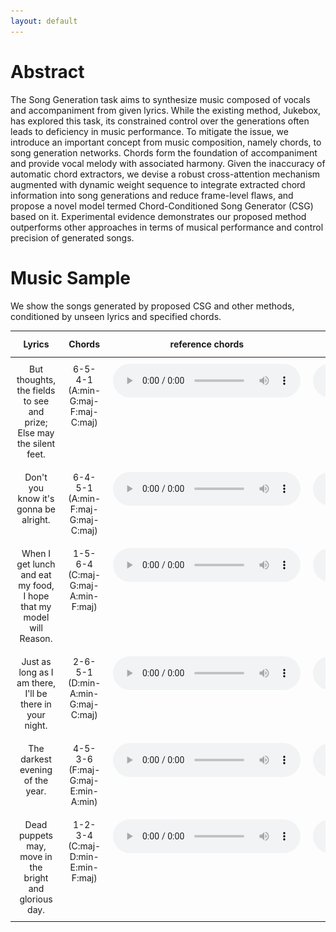 ```yaml
---
layout: default
---
```

# Abstract

The Song Generation task aims to synthesize music composed of vocals and accompaniment from given lyrics. While the existing method, Jukebox, has explored this task, its constrained control over the generations often leads to deficiency in music performance. To mitigate the issue, we introduce an important concept from music composition, namely chords, to song generation networks. Chords form the foundation of accompaniment and provide vocal melody with associated harmony. Given the inaccuracy of automatic chord extractors, we devise a robust cross-attention mechanism augmented with dynamic weight sequence to integrate extracted chord information into song generations and reduce frame-level flaws, and propose a novel model termed Chord-Conditioned Song Generator (CSG) based on it. Experimental evidence demonstrates our proposed method outperforms other approaches in terms of musical performance and control precision of generated songs.


# Music Sample 
We show the songs generated by proposed CSG and other methods, conditioned by unseen lyrics and specified chords.


<style>
    table {
        width: 100%;
    }
    td {
        vertical-align: top; /* 将单元格内容对齐到顶部 */
        padding: 10px; /* 添加单元格内部的填充 */
    }
    .large-cell {
        width: 500px; /* 调整最后一列的行距 */
    }
    .large-img {
        width: 500px; /* 设置图片高度 */
    }
</style>

| Lyrics | Chords | reference chords | Jukebox | GPT-only |concatenation | cross-attention | proposed | spectrogram of proposed |
| :----: | :----: | :--------------: | :-----: | :------: | :----------: |  :------------: | :------: | :-------------------------------------------: |
| But thoughts, the fields to see and prize; Else may the silent feet. | 6-5-4-1 (A:min-G:maj-F:maj-C:maj) | <audio controls><source src="./wavs/ref chords/6541.mp3" type="audio/mp3">Your browser does not support the audio element.</audio> | <audio controls><source src="./wavs/jukebox/6541.mp3" type="audio/mp3">Your browser does not support the audio element.</audio> | <audio controls><source src="./wavs/gpt-only/6541.mp3" type="audio/mp3">Your browser does not support the audio element.</audio> | <audio controls><source src="./wavs/concatenation/6541.mp3" type="audio/mp3">Your browser does not support the audio element.</audio> | <audio controls><source src="./wavs/cross/6541.mp3" type="audio/mp3">Your browser does not support the audio element.</audio> | <audio controls><source src="./wavs/propose/6541.mp3" type="audio/mp3">Your browser does not support the audio element.</audio> | <img src="./wavs/spectrograms/propose-6541.png" width="100%"> |
| Don't you know it's gonna be alright. | 6-4-5-1 (A:min-F:maj-G:maj-C:maj) | <audio controls><source src="./wavs/ref chords/6451.mp3" type="audio/mp3">Your browser does not support the audio element.</audio> | <audio controls><source src="./wavs/jukebox/6451.mp3" type="audio/mp3">Your browser does not support the audio element.</audio> | <audio controls><source src="./wavs/gpt-only/6451.mp3" type="audio/mp3">Your browser does not support the audio element.</audio> | <audio controls><source src="./wavs/concatenation/6451.mp3" type="audio/mp3">Your browser does not support the audio element.</audio> | <audio controls><source src="./wavs/cross/6451.mp3" type="audio/mp3">Your browser does not support the audio element.</audio> | <audio controls><source src="./wavs/propose/6451.mp3" type="audio/mp3">Your browser does not support the audio element.</audio> | <img src="./wavs/spectrograms/propose-6451.png" width="100%"> |
| When I get lunch and eat my food, I hope that my model will Reason. | 1-5-6-4 (C:maj-G:maj-A:min-F:maj) | <audio controls><source src="./wavs/ref chords/1564.mp3" type="audio/mp3">Your browser does not support the audio element.</audio> | <audio controls><source src="./wavs/jukebox/1564.mp3" type="audio/mp3">Your browser does not support the audio element.</audio> | <audio controls><source src="./wavs/gpt-only/1564.mp3" type="audio/mp3">Your browser does not support the audio element.</audio> | <audio controls><source src="./wavs/concatenation/1564.mp3" type="audio/mp3">Your browser does not support the audio element.</audio> | <audio controls><source src="./wavs/cross/1564.mp3" type="audio/mp3">Your browser does not support the audio element.</audio> | <audio controls><source src="./wavs/propose/1564.mp3" type="audio/mp3">Your browser does not support the audio element.</audio> | <img src="./wavs/spectrograms/propose-1564.png" width="100%"> |
| Just as long as I am there, I'll be there in your night. | 2-6-5-1 (D:min-A:min-G:maj-C:maj) | <audio controls><source src="./wavs/ref chords/2651.mp3" type="audio/mp3">Your browser does not support the audio element.</audio> | <audio controls><source src="./wavs/jukebox/2651.mp3" type="audio/mp3">Your browser does not support the audio element.</audio> | <audio controls><source src="./wavs/gpt-only/2651.mp3" type="audio/mp3">Your browser does not support the audio element.</audio> | <audio controls><source src="./wavs/concatenation/2651.mp3" type="audio/mp3">Your browser does not support the audio element.</audio> | <audio controls><source src="./wavs/cross/2651.mp3" type="audio/mp3">Your browser does not support the audio element.</audio> | <audio controls><source src="./wavs/propose/2651.mp3" type="audio/mp3">Your browser does not support the audio element.</audio> | <img src="./wavs/spectrograms/propose-2651.png" width="100%"> |
| The darkest evening of the year. | 4-5-3-6 (F:maj-G:maj-E:min-A:min) | <audio controls><source src="./wavs/ref chords/4536.mp3" type="audio/mp3">Your browser does not support the audio element.</audio> | <audio controls><source src="./wavs/jukebox/4536.mp3" type="audio/mp3">Your browser does not support the audio element.</audio> | <audio controls><source src="./wavs/gpt-only/4536.mp3" type="audio/mp3">Your browser does not support the audio element.</audio> | <audio controls><source src="./wavs/concatenation/4536.mp3" type="audio/mp3">Your browser does not support the audio element.</audio> | <audio controls><source src="./wavs/cross/4536.mp3" type="audio/mp3">Your browser does not support the audio element.</audio> | <audio controls><source src="./wavs/propose/4536.mp3" type="audio/mp3">Your browser does not support the audio element.</audio> | <img src="./wavs/spectrograms/propose-4536.png" width="100%"> |
| Dead puppets may, move in the bright and glorious day. | 1-2-3-4 (C:maj-D:min-E:min-F:maj) | <audio controls><source src="./wavs/ref chords/1234.mp3" type="audio/mp3">Your browser does not support the audio element.</audio> | <audio controls><source src="./wavs/jukebox/1234.mp3" type="audio/mp3">Your browser does not support the audio element.</audio> | <audio controls><source src="./wavs/gpt-only/1234.mp3" type="audio/mp3">Your browser does not support the audio element.</audio> | <audio controls><source src="./wavs/concatenation/1234.mp3" type="audio/mp3">Your browser does not support the audio element.</audio> | <audio controls><source src="./wavs/cross/1234.mp3" type="audio/mp3">Your browser does not support the audio element.</audio> | <audio controls><source src="./wavs/propose/1234.mp3" type="audio/mp3">Your browser does not support the audio element.</audio> | <img src="./wavs/spectrograms/propose-1234.png" width="100%"> |


